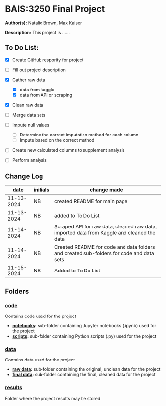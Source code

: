 # BAIS:3250 Final Project
**Author(s):** Natalie Brown, Max Kaiser

**Description:** This project is ......

## To Do List:
*  [x] Create GitHub respority for project
*  [ ] Fill out project description
*  [x] Gather raw data
   *  [x] data from kaggle
   *  [x] data from API or scraping
*  [x] Clean raw data
*  [ ] Merge data sets
*  [ ] Impute null values
    * [ ] Determine the correct imputation method for each column
    * [ ] Impute based on the correct method
*  [ ] Create new calculated columns to supplement analysis
*  [ ] Perform analysis


## Change Log
| date | initials | change made |
|------|----------|--------|
| 11-13-2024 | NB | created README for main page |
| 11-13-2024 | NB | added to To Do List |
| 11-14-2024 | NB | Scraped API for raw data, cleaned raw data, imported data from Kaggle and cleaned the data |
| 11-14-2024 | NB | Created README for code and data folders and created sub-folders for code and data sets |
| 11-15-2024 | NB | Added to To Do List |


## Folders

### [code](code)
Contains code used for the project
* **[notebooks](code/notebooks):** sub-folder containing Jupyter notebooks (.ipynb) used for the project
* **[scripts](code/scripts):** sub-folder containing Python scripts (.py) used for the project

### [data](data)
Contains data used for the project
* **[raw data](data/raw_data):** sub-folder containing the original, unclean data for the project
* **[final data](data/final_data):** sub-folder containing the final, cleaned data for the project

### [results](results)
Folder where the project results may be stored



